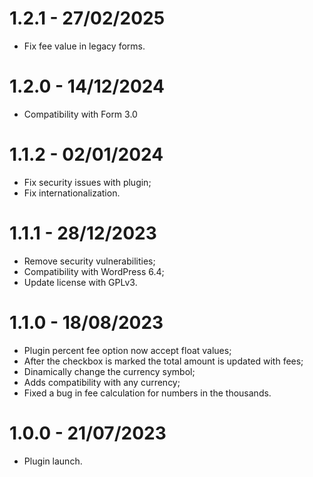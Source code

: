 # 1.2.1 - 27/02/2025
* Fix fee value in legacy forms.

# 1.2.0 - 14/12/2024
* Compatibility with Form 3.0

# 1.1.2 - 02/01/2024
* Fix security issues with plugin;
* Fix internationalization.

# 1.1.1 - 28/12/2023
* Remove security vulnerabilities;
* Compatibility with WordPress 6.4;
* Update license with GPLv3.

# 1.1.0 - 18/08/2023
* Plugin percent fee option now accept float values;
* After the checkbox is marked the total amount is updated with fees;
* Dinamically change the currency symbol;
* Adds compatibility with any currency;
* Fixed a bug in fee calculation for numbers in the thousands.

# 1.0.0 - 21/07/2023
* Plugin launch.
